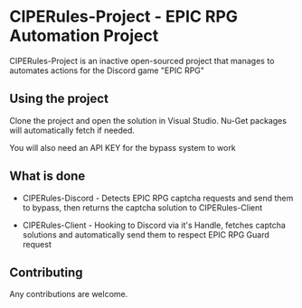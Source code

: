 # CIPERules-Project - EPIC RPG Automation Project

CIPERules-Project is an inactive open-sourced project that manages to automates actions for the Discord game "EPIC RPG"

## Using the project

Clone the project and open the solution in Visual Studio. Nu-Get packages will automatically fetch if needed.

You will also need an API KEY for the bypass system to work

## What is done

- CIPERules-Discord - Detects EPIC RPG captcha requests and send them to bypass, then returns the captcha solution to CIPERules-Client

- CIPERules-Client - Hooking to Discord via it's Handle, fetches captcha solutions and automatically send them to respect EPIC RPG Guard request

## Contributing
Any contributions are welcome.